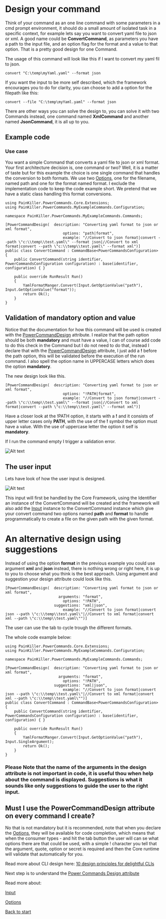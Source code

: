 # Design your command

Think of your command as an one line command with some parameters in a cmd prompt environment, it should do a small amount of isolated task in a specific context, for example lets say you want to convert yaml file to json or xml. A good name could be **ConvertCommand**, as parameters you have a path to the input file, and an option flag for the format and a value to that option. That is a pretty good design for one Command. 
 
 The usage of this command will look like this if I want to convert my yaml fil to json.

```convert "C:\temp\myYaml.yaml" --format json```

If you want the input to be more self described, which the framework encourages you to do for clarity, you can choose to add a option for the filepath like this:

```convert --file "C:\temp\myYaml.yaml" --format json```
 
There are other ways you can solve the design to, you can solve it with two Commands instead, one command named **XmlCommand** and another named **JsonCommand**, it is all up to you.

## Example code
### Use case
You want a simple Command that converts a yaml file to json or xml format. Your first architecture decision is, one command or two? Well, it is a matter of taste but for this example the choice is one single command that handles the conversion to both formats. We use two [Options](Options.md), one for the filename, named path and one for the format named format. I exclude the implementation code to keep the code example short. We pretend that we have a static class handling this format conversions.

```
using PainKiller.PowerCommands.Core.Extensions;
using PainKiller.PowerCommands.MyExampleCommands.Configuration;

namespace PainKiller.PowerCommands.MyExampleCommands.Commands;

[PowerCommandDesign(  description: "Converting yaml format to json or xml format",
                          options: "path|format",
                          example: "//Convert to json format|convert --path \"c:\\temp\\test.yaml\" --format json|//Convert to xml format|convert --path \"c:\\temp\\test.yaml\" --format xml")]
public class ConvertCommand : CommandBase<PowerCommandsConfiguration>
{
    public ConvertCommand(string identifier, PowerCommandsConfiguration configuration) : base(identifier, configuration) { }

    public override RunResult Run()
    {
        YamlFormatManger.Convert(Input.GetOptionValue("path"), Input.GetOptionValue("format"));
        return Ok();
    }
}
```
## Validation of mandatory option and value
Notice that the documentation for how this command will be used is created with the [PowerCommandDesign](PowerCommandDesignAttribute.md) attribute. I realize that the path option should be both **mandatory** and must have a value, I can of course add code to do this check in the Command but I do not need to do that, instead I declare that with the [PowerCommandDesign](PowerCommandDesignAttribute.md) attribute, I just add a **!** before the path option, this will be validated before the execution of the run command. I also spell the option name in UPPERCASE letters which does the option **mandatory**.

The new design look like this.
```
[PowerCommandDesign(  description: "Converting yaml format to json or xml format",
                          options: "!PATH|format",
                          example: "//Convert to json format|convert --path \"c:\\temp\\test.yaml\" --format json|//Convert to xml format|convert --path \"c:\\temp\\test.yaml\" --format xml")]
```                     
Have a closer look at the !PATH option, it starts with a **!** and it consists of upper letter cases only **PATH**, with the use of the **!** symbol the option must have a value. With the use of uppercase letter the option it self is **mandatory**.  

If I run the command empty I trigger a validation error.

![Alt text](images/convert_validation_error.png?raw=true "Describe convert command")

## The user input
Lets have look of how the user input is designed.

![Alt text](images/Command_line_input_convert.png?raw=true "Describe convert command")

This input will first be handled by the Core Framework, using the Identifier an instance of the ConvertCommand will be created and the framework will also add the [Input](Input.md) instance to the ConvertCommand instance which give your convert command two options named **path** and **format** to handle programmatically to create a file on the given path with the given format.

# An alternative design using suggestions
Instead of using the option **format** in the previous example you could use argument **xml** and **json** instead, there is nothing wrong or right here, it is up to you to choose what you think is the best approach.
Using argument and suggestion your design attribute could look like this.

```
[PowerCommandDesign(  description: "Converting yaml format to json or xml format",
                        arguments: "format",
                          options: "!PATH",
                      suggestions: "xml|json",
                          example: "//Convert to json format|convert json --path \"c:\\temp\\test.yaml\"|//Convert to xml format|convert xml --path \"c:\\temp\\test.yaml\"")]
```
The user can use the tab to cycle trough the different formats.

The whole code example below:
```
using PainKiller.PowerCommands.Core.Extensions;
using PainKiller.PowerCommands.MyExampleCommands.Configuration;

namespace PainKiller.PowerCommands.MyExampleCommands.Commands;

[PowerCommandDesign(  description: "Converting yaml format to json or xml format",
                        arguments: "format",
                          options: "!PATH",
                      suggestions: "xml|json",
                          example: "//Convert to json format|convert json --path \"c:\\temp\\test.yaml\"|//Convert to xml format|convert xml --path \"c:\\temp\\test.yaml\"")]
public class ConvertCommand : CommandBase<PowerCommandsConfiguration>
{
    public ConvertCommand(string identifier, PowerCommandsConfiguration configuration) : base(identifier, configuration) { }

    public override RunResult Run()
    {
        YamlFormatManger.Convert(Input.GetOptionValue("path"), Input.SingleArgument);
        return Ok();
    }
}
```
### **Please Note** that the name of the arguments in the design attribute is not important in code, it is useful thou when help about the command is displayed. Suggestions is what it sounds like only suggestions to guide the user to the right input.

## Must I use the PowerCommandDesign attribute on every command I create?
No that is not mandatory but it is recommended, note that when you declare the [Options](Options.md), they will be available for code completion, which means that when the consumer types - and hit the tab button the user will can se what options there are that could be used, with a simple ! character you tell that the argument, quote, option or secret is required and then the Core runtime will validate that automatically for you.

Read more about CLI design here: [10 design principles for delightful CLIs](https://blog.developer.atlassian.com/10-design-principles-for-delightful-clis/)

Next step is to understand the [Power Commands Design attribute](PowerCommandDesignAttribute.md)



Read more about:

[Input](Input.md)

[Options](Options.md)

[Back to start](https://github.com/PowerCommands/PowerCommands2022/blob/main/Docs/README.md)